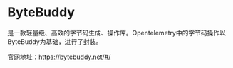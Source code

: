 # ByteBuddy

是一款轻量级、高效的字节码生成、操作库。Opentelemetry中的字节码操作以ByteBuddy为基础，进行了封装。

官网地址：https://bytebuddy.net/#/

